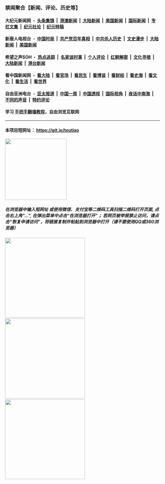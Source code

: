 ### 禁闻聚合【新闻、评论、历史等】

#### 大纪元新闻网 &nbsp;-&nbsp; [头条集锦](indexes/E头条集锦.md?t=02042144) &nbsp;|&nbsp; [港澳新闻](indexes/E港澳新闻.md?t=02042144)  &nbsp;|&nbsp; [大陆新闻](indexes/E大陆新闻.md?t=02042144) &nbsp;|&nbsp; [美国新闻](indexes/E美国新闻.md?t=02042144) &nbsp;|&nbsp; [国际新闻](indexes/E国际新闻.md?t=02042144) &nbsp;|&nbsp; [专栏文集](indexes/E专栏文集.md?t=02042144) &nbsp;|&nbsp; [纪元社论](indexes/E纪元社论.md?t=02042144) &nbsp;|&nbsp; [纪元特稿](indexes/E纪元特稿.md?t=02042144) 

#### 新唐人电视台 &nbsp;-&nbsp; [中国时局](indexes/N中国时局.md?t=02042144) &nbsp;|&nbsp; [共产党百年真相](indexes/N共产党百年真相.md?t=02042144) &nbsp;|&nbsp; [中共杀人历史](indexes/N中共杀人历史.md?t=02042144) &nbsp;|&nbsp; [文史漫步](indexes/N文史漫步.md?t=02042144) &nbsp;|&nbsp; [大陆新闻](indexes/N大陆新闻.md?t=02042144) &nbsp;|&nbsp; [美国新闻](indexes/N美国新闻.md?t=02042144)

#### 希望之声SOH &nbsp;-&nbsp; [热点追踪](indexes/H热点追踪.md?t=02042144) &nbsp;|&nbsp; [名家谈时事](indexes/H名家谈时事.md?t=02042144) &nbsp;|&nbsp; [个人评论](indexes/H个人评论.md?t=02042144)  &nbsp;|&nbsp; [红朝解密](indexes/H红朝解密.md?t=02042144) &nbsp;|&nbsp; [文化寻根](indexes/H文化寻根.md?t=02042144) &nbsp;|&nbsp; [大陆新闻](indexes/H大陆新闻.md?t=02042144) &nbsp;|&nbsp; [港台新闻](indexes/H港台新闻.md?t=02042144)

#### 看中国新闻网 &nbsp;-&nbsp; [看大陆](indexes/S看大陆.md?t=02042144) &nbsp;|&nbsp; [看官场](indexes/S看官场.md?t=02042144) &nbsp;|&nbsp; [看民生](indexes/S看民生.md?t=02042144)  &nbsp;|&nbsp; [看博谈](indexes/S看博谈.md?t=02042144) &nbsp;|&nbsp; [看财经](indexes/S看财经.md?t=02042144) &nbsp;|&nbsp; [看史海](indexes/S看史海.md?t=02042144) &nbsp;|&nbsp; [看文化](indexes/S看文化.md?t=02042144) &nbsp;|&nbsp; [看生活](indexes/S看生活.md?t=02042144) &nbsp;|&nbsp; [看世界](indexes/S看世界.md?t=02042144)

#### 自由亚洲电台 &nbsp;-&nbsp; [亚太报道](indexes/R亚太报道.md?t=02042144) &nbsp;|&nbsp; [中国一周](indexes/R中国一周.md?t=02042144) &nbsp;|&nbsp; [中国透视](indexes/R中国透视.md?t=02042144)  &nbsp;|&nbsp; [国际视角](indexes/R国际视角.md?t=02042144) &nbsp;|&nbsp; [夜话中南海](indexes/R夜话中南海.md?t=02042144) &nbsp;|&nbsp; [不同的声音](indexes/R不同的声音.md?t=02042144) &nbsp;|&nbsp; [特约评论](indexes/R特约评论.md?t=02042144)

#### 学习 [手把手翻墙教程](https://github.com/gfw-breaker/guides/wiki)，自由浏览互联网

----

#### 本项目短网址： https://git.io/toutiao
<img src="https://raw.githubusercontent.com/gfw-breaker/banned-news/master/scripts/img/qr.png" width="200px"/>  

##### 在浏览器中输入短网址 或使用微信、支付宝等二维码工具扫描二维码打开页面, 点击右上角"...", 在弹出菜单中点击“在浏览器打开”； 若网页被举报禁止访问，请点击“恢复申请访问”，将链接复制并粘贴到浏览器中打开（请不要使用QQ或360浏览器）

<img src="https://raw.githubusercontent.com/gfw-breaker/banned-news/master/scripts/img/1.png" width="260px"/> &nbsp; <img src="https://raw.githubusercontent.com/gfw-breaker/banned-news/master/scripts/img/2.png" width="260px"/> &nbsp; <img src="https://raw.githubusercontent.com/gfw-breaker/banned-news/master/scripts/img/3.png" width="260px"/>
